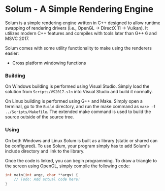 # Solum - A Simple Rendering Engine

Solum is a simple rendering engine written in C++ designed to allow runtime swapping of rendering drivers (i.e., OpenGL → DirectX 11 → Vulkan). It utilizes modern C++ features and compiles with tools later than G++ 6 and MSVC 2017.

Solum comes with some utility functionality to make using the renderers easier:
 * Cross platform windowing functions

### Building

On Windows building is performed using Visual Studio. Simply load the solution from `Scripts/VS2017.sln` into Visual Studio and build it normally.

On Linux building is performed using G++ and Make. Simply open a terminal, go to the `Build` directory, and run the make command as `make -f ../Scripts/Makefile`. The extended make command is used to build the source outside of the source tree.

### Using

On both Windows and Linux Solum is built as a library (static or shared can be configured). To use Solum, your program simply has to add Solum's include directory and link to the library.

Once the code is linked, you can begin programming. To draw a triangle to the screen using OpenGL, simply compile the following code:

```cpp
int main(int argc, char **argv) {
	// Todo: Add actual code here!
}
```